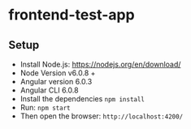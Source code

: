 # frontend-test-app

## Setup

* Install Node.js: https://nodejs.org/en/download/
* Node Version v6.0.8 +
* Angular version 6.0.3
* Angular CLI 6.0.8
* Install the dependencies `npm install`
* Run: `npm start`
* Then open the browser: `http://localhost:4200/`
